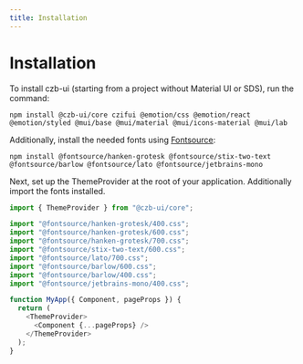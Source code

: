 ```yaml
---
title: Installation
---
```


# Installation

To install czb-ui (starting from a project without Material UI or SDS),
run the command:

```shell
npm install @czb-ui/core czifui @emotion/css @emotion/react @emotion/styled @mui/base @mui/material @mui/icons-material @mui/lab

```

Additionally, install the needed fonts using [Fontsource](https://github.com/fontsource/fontsource):

```shell
npm install @fontsource/hanken-grotesk @fontsource/stix-two-text @fontsource/barlow @fontsource/lato @fontsource/jetbrains-mono

```

Next, set up the ThemeProvider at the root of your application.
Additionally import the fonts installed.

```javascript
import { ThemeProvider } from "@czb-ui/core";

import "@fontsource/hanken-grotesk/400.css";
import "@fontsource/hanken-grotesk/600.css";
import "@fontsource/hanken-grotesk/700.css";
import "@fontsource/stix-two-text/600.css";
import "@fontsource/lato/700.css";
import "@fontsource/barlow/600.css";
import "@fontsource/barlow/400.css";
import "@fontsource/jetbrains-mono/400.css";

function MyApp({ Component, pageProps }) {
  return (
    <ThemeProvider>
      <Component {...pageProps} />
    </ThemeProvider>
  );
}
```
